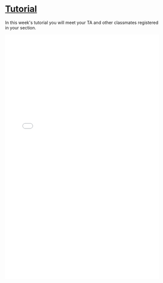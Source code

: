 # [Tutorial](https://github.com/ubco-cmps/phys111_course/raw/main/files/tutorial_week02.pdf)

In this week's tutorial you will meet your TA and other classmates registered in your section.

<iframe src="../../tutorial_week02.pdf" width="100%" height="800px" frameBorder="0"> </iframe>
